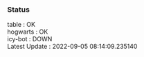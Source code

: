 ### Status


table : OK  
hogwarts : OK  
icy-bot : DOWN  
Latest Update : 2022-09-05 08:14:09.235140
